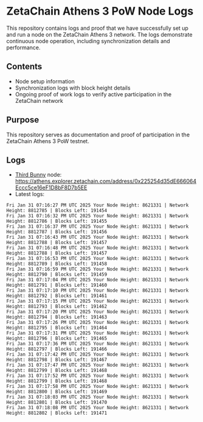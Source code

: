 # ZetaChain Athens 3 PoW Node Logs
This repository contains logs and proof that we have successfully set up and run a node on the ZetaChain Athens 3 network. The logs demonstrate continuous node operation, including synchronization details and performance.

## Contents
- Node setup information
- Synchronization logs with block height details
- Ongoing proof of work logs to verify active participation in the ZetaChain network

## Purpose
This repository serves as documentation and proof of participation in the ZetaChain Athens 3 PoW testnet.

## Logs

- [Third Bunny](https://thirdbunny.xyz/) node: https://athens.explorer.zetachain.com/address/0x225254d35dE666064Eccc5ce16eF1D8bF8D7b5EE
- Latest logs:
```
Fri Jan 31 07:16:27 PM UTC 2025 Your Node Height: 8621331 | Network Height: 8812785 | Blocks Left: 191454
Fri Jan 31 07:16:32 PM UTC 2025 Your Node Height: 8621331 | Network Height: 8812786 | Blocks Left: 191455
Fri Jan 31 07:16:37 PM UTC 2025 Your Node Height: 8621331 | Network Height: 8812787 | Blocks Left: 191456
Fri Jan 31 07:16:43 PM UTC 2025 Your Node Height: 8621331 | Network Height: 8812788 | Blocks Left: 191457
Fri Jan 31 07:16:48 PM UTC 2025 Your Node Height: 8621331 | Network Height: 8812788 | Blocks Left: 191457
Fri Jan 31 07:16:53 PM UTC 2025 Your Node Height: 8621331 | Network Height: 8812789 | Blocks Left: 191458
Fri Jan 31 07:16:59 PM UTC 2025 Your Node Height: 8621331 | Network Height: 8812790 | Blocks Left: 191459
Fri Jan 31 07:17:04 PM UTC 2025 Your Node Height: 8621331 | Network Height: 8812791 | Blocks Left: 191460
Fri Jan 31 07:17:10 PM UTC 2025 Your Node Height: 8621331 | Network Height: 8812792 | Blocks Left: 191461
Fri Jan 31 07:17:15 PM UTC 2025 Your Node Height: 8621331 | Network Height: 8812793 | Blocks Left: 191462
Fri Jan 31 07:17:20 PM UTC 2025 Your Node Height: 8621331 | Network Height: 8812794 | Blocks Left: 191463
Fri Jan 31 07:17:26 PM UTC 2025 Your Node Height: 8621331 | Network Height: 8812795 | Blocks Left: 191464
Fri Jan 31 07:17:31 PM UTC 2025 Your Node Height: 8621331 | Network Height: 8812796 | Blocks Left: 191465
Fri Jan 31 07:17:36 PM UTC 2025 Your Node Height: 8621331 | Network Height: 8812797 | Blocks Left: 191466
Fri Jan 31 07:17:42 PM UTC 2025 Your Node Height: 8621331 | Network Height: 8812798 | Blocks Left: 191467
Fri Jan 31 07:17:47 PM UTC 2025 Your Node Height: 8621331 | Network Height: 8812799 | Blocks Left: 191468
Fri Jan 31 07:17:52 PM UTC 2025 Your Node Height: 8621331 | Network Height: 8812799 | Blocks Left: 191468
Fri Jan 31 07:17:58 PM UTC 2025 Your Node Height: 8621331 | Network Height: 8812800 | Blocks Left: 191469
Fri Jan 31 07:18:03 PM UTC 2025 Your Node Height: 8621331 | Network Height: 8812801 | Blocks Left: 191470
Fri Jan 31 07:18:08 PM UTC 2025 Your Node Height: 8621331 | Network Height: 8812802 | Blocks Left: 191471
```
